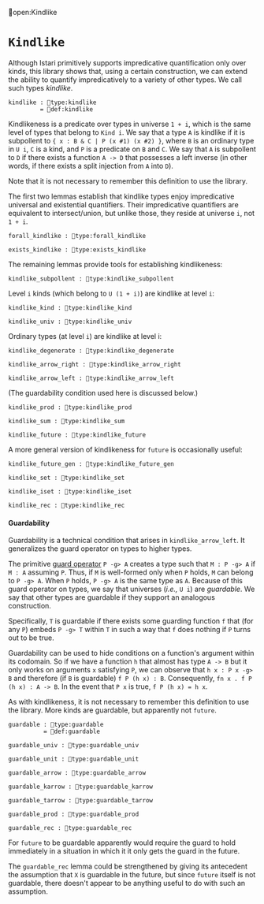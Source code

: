 open:Kindlike
# `Kindlike`

Although Istari primitively supports impredicative quantification only
over kinds, this library shows that, using a certain construction, we
can extend the ability to quantify impredicatively to a variety of
other types.  We call such types *kindlike*.

    kindlike : type:kindlike
             = def:kindlike

Kindlikeness is a predicate over types in universe `1 + i`, which is
the same level of types that belong to `Kind i`.  We say that a type
`A` is kindlike if it is subpollent to 
`{ x : B & C | P (x #1) (x #2) }`, where `B` is an ordinary type in 
`U i`, `C` is a kind, and `P` is a predicate on `B` and `C`.  We say
that `A` is subpollent to `D` if there exists a function `A -> D` that
possesses a left inverse (in other words, if there exists a split
injection from `A` into `D`).

Note that it is not necessary to remember this definition to use the
library.

The first two lemmas establish that kindlike types enjoy impredicative
universal and existential quantifiers.  Their impredicative
quantifiers are equivalent to intersect/union, but unlike those, they
reside at universe `i`, not `1 + i`.

    forall_kindlike : type:forall_kindlike

    exists_kindlike : type:exists_kindlike

The remaining lemmas provide tools for establishing kindlikeness:

    kindlike_subpollent : type:kindlike_subpollent

Level `i` kinds (which belong to `U (1 + i)`) are kindlike at level `i`:

    kindlike_kind : type:kindlike_kind

    kindlike_univ : type:kindlike_univ

Ordinary types (at level `i`) are kindlike at level i:

    kindlike_degenerate : type:kindlike_degenerate

    kindlike_arrow_right : type:kindlike_arrow_right

    kindlike_arrow_left : type:kindlike_arrow_left

(The guardability condition used here is discussed below.)

    kindlike_prod : type:kindlike_prod

    kindlike_sum : type:kindlike_sum

    kindlike_future : type:kindlike_future

A more general version of kindlikeness for `future` is occasionally
useful:

    kindlike_future_gen : type:kindlike_future_gen

    kindlike_set : type:kindlike_set

    kindlike_iset : type:kindlike_iset

    kindlike_rec : type:kindlike_rec



#### Guardability

Guardability is a technical condition that arises in
`kindlike_arrow_left`.  It generalizes the guard operator on types to
higher types.

The primitive [guard operator](../type-theory.html#guarded-types)
`P -g> A` creates a type such that `M : P -g> A` if `M : A` assuming
`P`.  Thus, if `M` is well-formed only when `P` holds, `M` can belong
to `P -g> A`.  When `P` holds, `P -g> A` is the same type as `A`.
Because of this guard operator on types, we say that universes
(*i.e.,* `U i`) are *guardable*.  We say that other types are
guardable if they support an analogous construction.

Specifically, `T` is guardable if there exists some guarding function
`f` that (for any `P`) embeds `P -g> T` within `T` in such a way that
`f` does nothing if `P` turns out to be true.

Guardability can be used to hide conditions on a function's argument
within its codomain.  So if we have a function `h` that almost has
type `A -> B` but it only works on arguments `x` satisfying `P`, we
can observe that `h x : P x -g> B` and therefore (if `B` is guardable)
`f P (h x) : B`.  Consequently, `fn x . f P (h x) : A -> B`.  In the
event that `P x` is true, `f P (h x) = h x`.

As with kindlikeness, it is not necessary to remember this definition
to use the library.  More kinds are guardable, but apparently not
`future`.

    guardable : type:guardable
              = def:guardable

    guardable_univ : type:guardable_univ

    guardable_unit : type:guardable_unit

    guardable_arrow : type:guardable_arrow

    guardable_karrow : type:guardable_karrow

    guardable_tarrow : type:guardable_tarrow

    guardable_prod : type:guardable_prod

    guardable_rec : type:guardable_rec

For `future` to be guardable apparently would require the guard to
hold immediately in a situation in which it it only gets the guard in
the future.

The `guardable_rec` lemma could be strengthened by giving its
antecedent the assumption that `X` is guardable in the future, but
since `future` itself is not guardable, there doesn't appear to be
anything useful to do with such an assumption.
